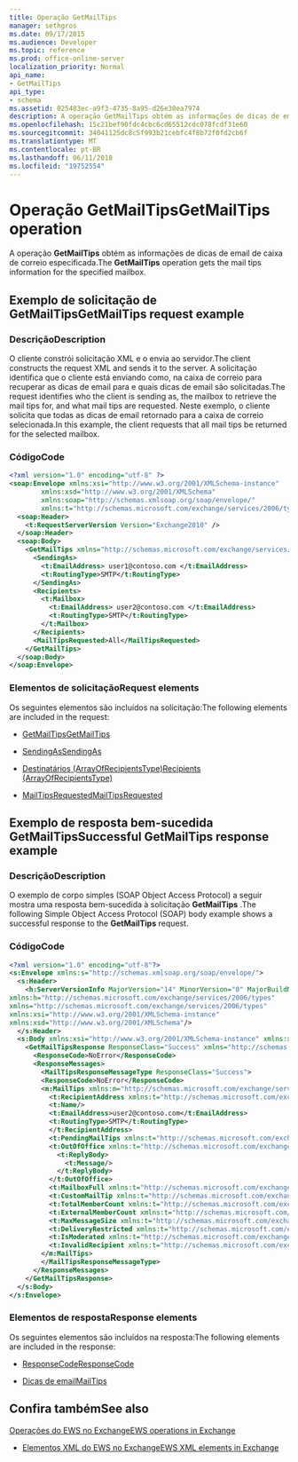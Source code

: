 ```yaml
---
title: Operação GetMailTips
manager: sethgros
ms.date: 09/17/2015
ms.audience: Developer
ms.topic: reference
ms.prod: office-online-server
localization_priority: Normal
api_name:
- GetMailTips
api_type:
- schema
ms.assetid: 025483ec-a9f3-4735-8a95-d26e30ea7974
description: A operação GetMailTips obtém as informações de dicas de email de caixa de correio especificada.
ms.openlocfilehash: 15c21bef90fdc4cbc6cd65512cdc078fcdf31e60
ms.sourcegitcommit: 34041125dc8c5f993b21cebfc4f8b72f0fd2cb6f
ms.translationtype: MT
ms.contentlocale: pt-BR
ms.lasthandoff: 06/11/2018
ms.locfileid: "19752554"
---
```

# <a name="getmailtips-operation"></a><span data-ttu-id="210f7-103">Operação GetMailTips</span><span class="sxs-lookup"><span data-stu-id="210f7-103">GetMailTips operation</span></span>

<span data-ttu-id="210f7-104">A operação **GetMailTips** obtém as informações de dicas de email de caixa de correio especificada.</span><span class="sxs-lookup"><span data-stu-id="210f7-104">The **GetMailTips** operation gets the mail tips information for the specified mailbox.</span></span> 
  
## <a name="getmailtips-request-example"></a><span data-ttu-id="210f7-105">Exemplo de solicitação de GetMailTips</span><span class="sxs-lookup"><span data-stu-id="210f7-105">GetMailTips request example</span></span>

### <a name="description"></a><span data-ttu-id="210f7-106">Descrição</span><span class="sxs-lookup"><span data-stu-id="210f7-106">Description</span></span>

<span data-ttu-id="210f7-107">O cliente constrói solicitação XML e o envia ao servidor.</span><span class="sxs-lookup"><span data-stu-id="210f7-107">The client constructs the request XML and sends it to the server.</span></span> <span data-ttu-id="210f7-108">A solicitação identifica que o cliente está enviando como, na caixa de correio para recuperar as dicas de email para e quais dicas de email são solicitadas.</span><span class="sxs-lookup"><span data-stu-id="210f7-108">The request identifies who the client is sending as, the mailbox to retrieve the mail tips for, and what mail tips are requested.</span></span> <span data-ttu-id="210f7-109">Neste exemplo, o cliente solicita que todas as dicas de email retornado para a caixa de correio selecionada.</span><span class="sxs-lookup"><span data-stu-id="210f7-109">In this example, the client requests that all mail tips be returned for the selected mailbox.</span></span>
  
### <a name="code"></a><span data-ttu-id="210f7-110">Código</span><span class="sxs-lookup"><span data-stu-id="210f7-110">Code</span></span>

```XML
<?xml version="1.0" encoding="utf-8" ?> 
<soap:Envelope xmlns:xsi="http://www.w3.org/2001/XMLSchema-instance" 
        xmlns:xsd="http://www.w3.org/2001/XMLSchema" 
        xmlns:soap="http://schemas.xmlsoap.org/soap/envelope/" 
        xmlns:t="http://schemas.microsoft.com/exchange/services/2006/types"> 
  <soap:Header> 
    <t:RequestServerVersion Version="Exchange2010" /> 
  </soap:Header> 
  <soap:Body> 
    <GetMailTips xmlns="http://schemas.microsoft.com/exchange/services/2006/messages"> 
      <SendingAs> 
        <t:EmailAddress> user1@contoso.com </t:EmailAddress> 
        <t:RoutingType>SMTP</t:RoutingType> 
      </SendingAs> 
      <Recipients> 
        <t:Mailbox> 
          <t:EmailAddress> user2@contoso.com </t:EmailAddress> 
          <t:RoutingType>SMTP</t:RoutingType> 
        </t:Mailbox> 
      </Recipients> 
      <MailTipsRequested>All</MailTipsRequested> 
    </GetMailTips> 
  </soap:Body> 
</soap:Envelope>
```

### <a name="request-elements"></a><span data-ttu-id="210f7-111">Elementos de solicitação</span><span class="sxs-lookup"><span data-stu-id="210f7-111">Request elements</span></span>

<span data-ttu-id="210f7-112">Os seguintes elementos são incluídos na solicitação:</span><span class="sxs-lookup"><span data-stu-id="210f7-112">The following elements are included in the request:</span></span>
  
- [<span data-ttu-id="210f7-113">GetMailTips</span><span class="sxs-lookup"><span data-stu-id="210f7-113">GetMailTips</span></span>](getmailtips.md)
    
- [<span data-ttu-id="210f7-114">SendingAs</span><span class="sxs-lookup"><span data-stu-id="210f7-114">SendingAs</span></span>](sendingas.md)
    
- [<span data-ttu-id="210f7-115">Destinatários (ArrayOfRecipientsType)</span><span class="sxs-lookup"><span data-stu-id="210f7-115">Recipients (ArrayOfRecipientsType)</span></span>](recipients-arrayofrecipientstype.md)
    
- [<span data-ttu-id="210f7-116">MailTipsRequested</span><span class="sxs-lookup"><span data-stu-id="210f7-116">MailTipsRequested</span></span>](mailtipsrequested.md)
    
## <a name="successful-getmailtips-response-example"></a><span data-ttu-id="210f7-117">Exemplo de resposta bem-sucedida GetMailTips</span><span class="sxs-lookup"><span data-stu-id="210f7-117">Successful GetMailTips response example</span></span>

### <a name="description"></a><span data-ttu-id="210f7-118">Descrição</span><span class="sxs-lookup"><span data-stu-id="210f7-118">Description</span></span>

<span data-ttu-id="210f7-119">O exemplo de corpo simples (SOAP Object Access Protocol) a seguir mostra uma resposta bem-sucedida à solicitação **GetMailTips** .</span><span class="sxs-lookup"><span data-stu-id="210f7-119">The following Simple Object Access Protocol (SOAP) body example shows a successful response to the **GetMailTips** request.</span></span> 
  
### <a name="code"></a><span data-ttu-id="210f7-120">Código</span><span class="sxs-lookup"><span data-stu-id="210f7-120">Code</span></span>

```XML
<?xml version="1.0" encoding="utf-8"?> 
<s:Envelope xmlns:s="http://schemas.xmlsoap.org/soap/envelope/"> 
  <s:Header> 
    <h:ServerVersionInfo MajorVersion="14" MinorVersion="0" MajorBuildNumber="536" MinorBuildNumber="0" Version="Exchange2010" 
xmlns:h="http://schemas.microsoft.com/exchange/services/2006/types" 
xmlns="http://schemas.microsoft.com/exchange/services/2006/types" 
xmlns:xsi="http://www.w3.org/2001/XMLSchema-instance" 
xmlns:xsd="http://www.w3.org/2001/XMLSchema"/> 
  </s:Header> 
  <s:Body xmlns:xsi="http://www.w3.org/2001/XMLSchema-instance" xmlns:xsd="http://www.w3.org/2001/XMLSchema"> 
    <GetMailTipsResponse ResponseClass="Success" xmlns="http://schemas.microsoft.com/exchange/services/2006/messages"> 
      <ResponseCode>NoError</ResponseCode> 
      <ResponseMessages> 
        <MailTipsResponseMessageType ResponseClass="Success"> 
        <ResponseCode>NoError</ResponseCode> 
        <m:MailTips xmlns:m="http://schemas.microsoft.com/exchange/services/2006/messages"> 20 / 29 [MS-OXWMT] — v20100517 Mail Tips Web Service Extensions Copyright © 2010 Microsoft Corporation. Release: Monday, May 17, 2010 
          <t:RecipientAddress xmlns:t="http://schemas.microsoft.com/exchange/services/2006/types"> 
          <t:Name/> 
          <t:EmailAddress>user2@contoso.com</t:EmailAddress> 
          <t:RoutingType>SMTP</t:RoutingType> 
          </t:RecipientAddress> 
          <t:PendingMailTips xmlns:t="http://schemas.microsoft.com/exchange/services/2006/types"/> 
          <t:OutOfOffice xmlns:t="http://schemas.microsoft.com/exchange/services/2006/types"> 
            <t:ReplyBody> 
              <t:Message/> 
            </t:ReplyBody> 
          </t:OutOfOffice> 
          <t:MailboxFull xmlns:t="http://schemas.microsoft.com/exchange/services/2006/types">false</t:MailboxFull> 
          <t:CustomMailTip xmlns:t="http://schemas.microsoft.com/exchange/services/2006/types">Hello World Mailtips</t:CustomMailTip> 
          <t:TotalMemberCount xmlns:t="http://schemas.microsoft.com/exchange/services/2006/types">1</t:TotalMemberCount> 
          <t:ExternalMemberCount xmlns:t="http://schemas.microsoft.com/exchange/services/2006/types">0</t:ExternalMemberCount> 
          <t:MaxMessageSize xmlns:t="http://schemas.microsoft.com/exchange/services/2006/types">10485760</t:MaxMessageSize> 
          <t:DeliveryRestricted xmlns:t="http://schemas.microsoft.com/exchange/services/2006/types">false</t:DeliveryRestricted> 
          <t:IsModerated xmlns:t="http://schemas.microsoft.com/exchange/services/2006/types">false</t:IsModerated> 
          <t:InvalidRecipient xmlns:t="http://schemas.microsoft.com/exchange/services/2006/types">false</t:InvalidRecipient> 
        </m:MailTips> 
        </MailTipsResponseMessageType> 
      </ResponseMessages> 
    </GetMailTipsResponse> 
  </s:Body> 
</s:Envelope>
```

### <a name="response-elements"></a><span data-ttu-id="210f7-121">Elementos de resposta</span><span class="sxs-lookup"><span data-stu-id="210f7-121">Response elements</span></span>

<span data-ttu-id="210f7-122">Os seguintes elementos são incluídos na resposta:</span><span class="sxs-lookup"><span data-stu-id="210f7-122">The following elements are included in the response:</span></span>
  
- [<span data-ttu-id="210f7-123">ResponseCode</span><span class="sxs-lookup"><span data-stu-id="210f7-123">ResponseCode</span></span>](responsecode.md)
    
- [<span data-ttu-id="210f7-124">Dicas de email</span><span class="sxs-lookup"><span data-stu-id="210f7-124">MailTips</span></span>](mailtips.md)
    
## <a name="see-also"></a><span data-ttu-id="210f7-125">Confira também</span><span class="sxs-lookup"><span data-stu-id="210f7-125">See also</span></span>



[<span data-ttu-id="210f7-126">Operações do EWS no Exchange</span><span class="sxs-lookup"><span data-stu-id="210f7-126">EWS operations in Exchange</span></span>](ews-operations-in-exchange.md)
  
- [<span data-ttu-id="210f7-127">Elementos XML do EWS no Exchange</span><span class="sxs-lookup"><span data-stu-id="210f7-127">EWS XML elements in Exchange</span></span>](ews-xml-elements-in-exchange.md)

